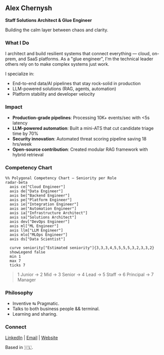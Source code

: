 ## Alex Chernysh

**Staff Solutions Architect & Glue Engineer**

Building the calm layer between chaos and clarity.

### What I Do

I architect and build resilient systems that connect everything — cloud, on-prem, and SaaS platforms. As a "glue engineer", I'm the technical leader others rely on to make complex systems just work.

I specialize in:
- End-to-end data/AI pipelines that stay rock-solid in production
- LLM-powered solutions (RAG, agents, automation)
- Platform stability and developer velocity

### Impact

- **Production-grade pipelines**: Processing 10K+ events/sec with <5s latency
- **LLM-powered automation**: Built a mini-ATS that cut candidate triage time by 70%
- **Security innovation**: Automated threat scoring pipeline saving 18 hrs/week
- **Open-source contribution**: Created modular RAG framework with hybrid retrieval


### Competency Chart

<!-- <img src="chart.png" alt="Competency Chart" width="650"/> -->

```mermaid
%% Polygonal Competency Chart – Seniority per Role
radar-beta
  axis ce["Cloud Engineer"]
  axis de["Data Engineer"]
  axis be["Backend Engineer"]
  axis pe["Platform Engineer"]
  axis ie["Integration Engineer"]
  axis ae["Automation Engineer"]
  axis ia["Infrastructure Architect"]
  axis sa["Solutions Architect"]
  axis dev["DevOps Engineer"]
  axis ml["ML Engineer"]
  axis llm["LLM Engineer"]
  axis mlo["MLOps Engineer"]
  axis ds["Data Scientist"]

  curve seniority["Estimated seniority"]{3,3,3,4,5,5,5,5,3,2,3,3,2}
  showLegend false
  min 1
  max 7
  ticks 7
````

> 1 Junior → 2 Mid → 3 Senior → 4 Lead → 5 Staff → 6 Principal → 7 Manager


### Philosophy

- Inventive ⇆ Pragmatic.
- Talks to both business people && terminal.
- Learning and sharing.

### Connect

[LinkedIn](https://www.linkedin.com/in/sasha-chernysh/) | [Email](mailto:alex@hireex.ai) | [Website](https://hireex.ai/)

Based in 🇮🇱.
